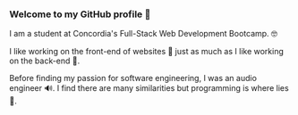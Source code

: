 ### Welcome to my GitHub profile 🚀

I am a student at Concordia's Full-Stack Web Development Bootcamp. 🤓

I like working on the front-end of websites 💅 just as much as I like working on the back-end 🦾.

Before finding my passion for software engineering, I was an audio engineer 🔊. I find there are many similarities but programming is where lies 💖.
<!--
**mrzachnugent/mrzachnugent** is a ✨ _special_ ✨ repository because its `README.md` (this file) appears on your GitHub profile.

Here are some ideas to get you started:

- 🔭 I’m currently working on ...
- 🌱 I’m currently learning ...
- 👯 I’m looking to collaborate on ...
- 🤔 I’m looking for help with ...
- 💬 Ask me about ...
- 📫 How to reach me: ...
- 😄 Pronouns: ...
- ⚡ Fun fact: ...
-->
